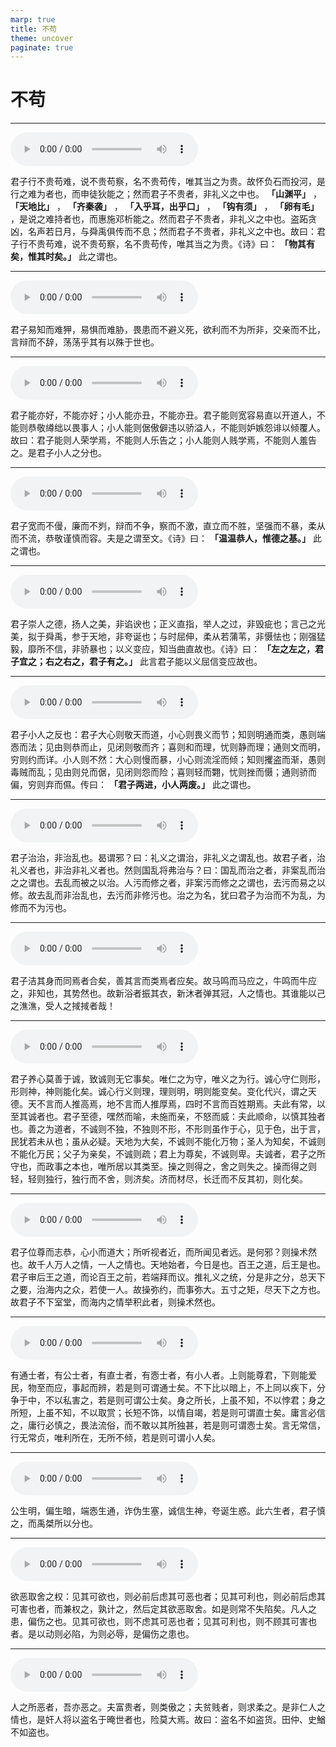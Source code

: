 ```yaml
---
marp: true
title: 不苟
theme: uncover
paginate: true
---
```


# 不苟

---

![](assets/audios/03/1.mp3)

君子行不贵苟难，说不贵苟察，名不贵苟传，唯其当之为贵。故怀负石而投河，是行之难为者也，而申徒狄能之；然而君子不贵者，非礼义之中也。 __「山渊平」__ ， __「天地比」__ ， __「齐秦袭」__ ， __「入乎耳，出乎口」__ ， __「钩有须」__ ， __「卵有毛」__ ，是说之难持者也，而惠施邓析能之。然而君子不贵者，非礼义之中也。盗跖贪凶，名声若日月，与舜禹俱传而不息；然而君子不贵者，非礼义之中也。故曰：君子行不贵苟难，说不贵苟察，名不贵苟传，唯其当之为贵。《诗》曰： __「物其有矣，惟其时矣。」__ 此之谓也。

---

![](assets/audios/03/2.mp3)

君子易知而难狎，易惧而难胁，畏患而不避义死，欲利而不为所非，交亲而不比，言辩而不辞，荡荡乎其有以殊于世也。

---

![](assets/audios/03/3.mp3)

君子能亦好，不能亦好；小人能亦丑，不能亦丑。君子能则宽容易直以开道人，不能则恭敬繜绌以畏事人；小人能则倨傲僻违以骄溢人，不能则妒嫉怨诽以倾覆人。故曰：君子能则人荣学焉，不能则人乐告之；小人能则人贱学焉，不能则人羞告之。是君子小人之分也。

---

![](assets/audios/03/4.mp3)

君子宽而不僈，廉而不刿，辩而不争，察而不激，直立而不胜，坚强而不暴，柔从而不流，恭敬谨慎而容。夫是之谓至文。《诗》曰： __「温温恭人，惟德之基。」__ 此之谓也。

---

![](assets/audios/03/5.mp3)

君子崇人之德，扬人之美，非谄谀也；正义直指，举人之过，非毁疵也；言己之光美，拟于舜禹，参于天地，非夸诞也；与时屈伸，柔从若蒲苇，非慑怯也；刚强猛毅，靡所不信，非骄暴也；以义变应，知当曲直故也。《诗》曰： __「左之左之，君子宜之；右之右之，君子有之。」__ 此言君子能以义屈信变应故也。

---

![](assets/audios/03/6.mp3)

君子小人之反也：君子大心则敬天而道，小心则畏义而节；知则明通而类，愚则端悫而法；见由则恭而止，见闭则敬而齐；喜则和而理，忧则静而理；通则文而明，穷则约而详。小人则不然：大心则慢而暴，小心则流淫而倾；知则攫盗而渐，愚则毒贼而乱；见由则兑而倨，见闭则怨而险；喜则轻而翾，忧则挫而慑；通则骄而偏，穷则弃而儑。传曰： __「君子两进，小人两废。」__ 此之谓也。

---

![](assets/audios/03/7.mp3)

君子治治，非治乱也。曷谓邪？曰：礼义之谓治，非礼义之谓乱也。故君子者，治礼义者也，非治非礼义者也。然则国乱将弗治与？曰：国乱而治之者，非案乱而治之之谓也。去乱而被之以治。人污而修之者，非案污而修之之谓也，去污而易之以修。故去乱而非治乱也，去污而非修污也。治之为名，犹曰君子为治而不为乱，为修而不为污也。

---

![](assets/audios/03/8.mp3)

君子洁其身而同焉者合矣，善其言而类焉者应矣。故马鸣而马应之，牛鸣而牛应之，非知也，其势然也。故新浴者振其衣，新沐者弹其冠，人之情也。其谁能以己之潐潐，受人之掝掝者哉！

---

![](assets/audios/03/9.mp3)

君子养心莫善于诚，致诚则无它事矣。唯仁之为守，唯义之为行。诚心守仁则形，形则神，神则能化矣。诚心行义则理，理则明，明则能变矣。变化代兴，谓之天德。天不言而人推高焉，地不言而人推厚焉，四时不言而百姓期焉。夫此有常，以至其诚者也。君子至德，嘿然而喻，未施而亲，不怒而威：夫此顺命，以慎其独者也。善之为道者，不诚则不独，不独则不形，不形则虽作于心，见于色，出于言，民犹若未从也；虽从必疑。天地为大矣，不诚则不能化万物；圣人为知矣，不诚则不能化万民；父子为亲矣，不诚则疏；君上为尊矣，不诚则卑。夫诚者，君子之所守也，而政事之本也，唯所居以其类至。操之则得之，舍之则失之。操而得之则轻，轻则独行，独行而不舍，则济矣。济而材尽，长迁而不反其初，则化矣。

---

![](assets/audios/03/10.mp3)

君子位尊而志恭，心小而道大；所听视者近，而所闻见者远。是何邪？则操术然也。故千人万人之情，一人之情也。天地始者，今日是也。百王之道，后王是也。君子审后王之道，而论百王之前，若端拜而议。推礼义之统，分是非之分，总天下之要，治海内之众，若使一人。故操弥约，而事弥大。五寸之矩，尽天下之方也。故君子不下室堂，而海内之情举积此者，则操术然也。

---

![](assets/audios/03/11.mp3)

有通士者，有公士者，有直士者，有悫士者，有小人者。上则能尊君，下则能爱民，物至而应，事起而辨，若是则可谓通士矣。不下比以暗上，不上同以疾下，分争于中，不以私害之，若是则可谓公士矣。身之所长，上虽不知，不以悖君；身之所短，上虽不知，不以取赏；长短不饰，以情自竭，若是则可谓直士矣。庸言必信之，庸行必慎之，畏法流俗，而不敢以其所独甚，若是则可谓悫士矣。言无常信，行无常贞，唯利所在，无所不倾，若是则可谓小人矣。

---

![](assets/audios/03/12.mp3)

公生明，偏生暗，端悫生通，诈伪生塞，诚信生神，夸诞生惑。此六生者，君子慎之，而禹桀所以分也。

---

![](assets/audios/03/13.mp3)

欲恶取舍之权：见其可欲也，则必前后虑其可恶也者；见其可利也，则必前后虑其可害也者，而兼权之，孰计之，然后定其欲恶取舍。如是则常不失陷矣。凡人之患，偏伤之也。见其可欲也，则不虑其可恶也者；见其可利也，则不顾其可害也者。是以动则必陷，为则必辱，是偏伤之患也。

---

![](assets/audios/03/14.mp3)

人之所恶者，吾亦恶之。夫富贵者，则类傲之；夫贫贱者，则求柔之。是非仁人之情也，是奸人将以盗名于晻世者也，险莫大焉。故曰：盗名不如盗货。田仲、史鰌不如盗也。